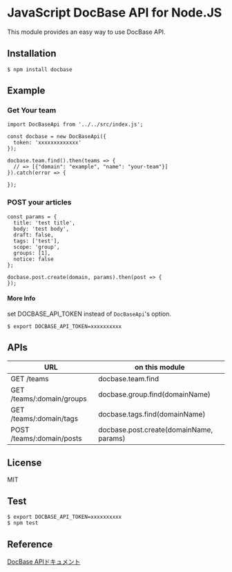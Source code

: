 # JavaScript DocBase API for Node.JS

This module provides an easy way to use DocBase API.

## Installation

```
$ npm install docbase
```

## Example

### Get Your team

```
import DocBaseApi from '../../src/index.js';

const docbase = new DocBaseApi({
  token: 'xxxxxxxxxxxxx'
});

docbase.team.find().then(teams => {
  // => [{"domain": "example", "name": "your-team"}]
}).catch(error => {

});
```

### POST your articles

```
const params = {
  title: 'test title',
  body: 'test body',
  draft: false,
  tags: ['test'],
  scope: 'group',
  groups: [1],
  notice: false
};

docbase.post.create(domain, params).then(post => {
});
```

#### More Info
set DOCBASE_API_TOKEN instead of `DocBaseApi`'s option.

```
$ export DOCBASE_API_TOKEN=xxxxxxxxxx
```

## APIs

|URL|on this module|
|---|---|
|GET /teams| docbase.team.find |
|GET /teams/:domain/groups| docbase.group.find(domainName)|
|GET /teams/:domain/tags| docbase.tags.find(domainName)|
|POST /teams/:domain/posts| docbase.post.create(domainName, params)|

## License
MIT

## Test

```
$ export DOCBASE_API_TOKEN=xxxxxxxxxx
$ npm test
```

## Reference

[DocBase APIドキュメント](https://help.docbase.io/posts/45703)
